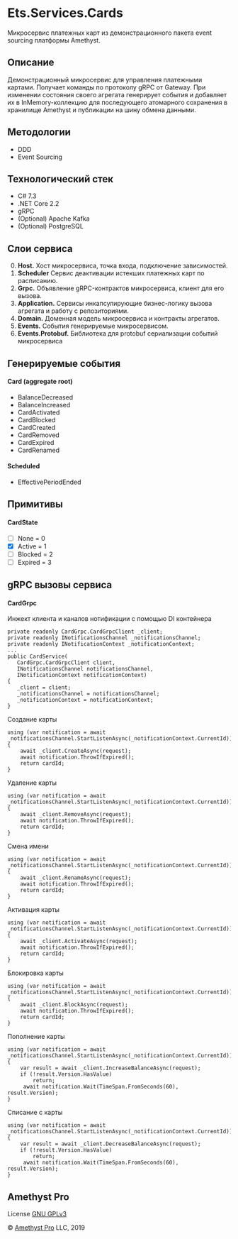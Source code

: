 # Ets.Services.Cards

Микросервис платежных карт из демонстрационного пакета event sourcing платформы Amethyst.

## Описание

Демонстрационный микросервис для управления платежными картами. Получает команды по протоколу gRPC от Gateway.
При изменении состояния своего агрегата генерирует события и добавляет их в InMemory-коллекцию для последующего 
атомарного сохранения в хранилище Amethyst и публикации на шину обмена данными.

## Методологии

* DDD
* Event Sourcing

## Технологический стек

* C# 7.3
* .NET Core 2.2
* gRPC
* \(Optional) Apache Kafka
* \(Optional) PostgreSQL

## Слои сервиса

0. **Host.** Хост микросервиса, точка входа, подключение зависимостей.
0. **Scheduler** Сервис деактивации истекших платежных карт по расписанию.
0. **Grpc.** Объявление gRPC-контрактов микросервиса, клиент для его вызова.
0. **Application.** Сервисы инкапсулирующие бизнес-логику вызова агрегата и работу с репозиториями.
0. **Domain.** Доменная модель микросервиса и контракты агрегатов.
0. **Events.** События генерируемые микросервисом.
0. **Events.Protobuf.** Библиотека для protobuf сериализации событий микросервиса

## Генерируемые события 

#### Card (aggregate root)

- BalanceDecreased
- BalanceIncreased
- CardActivated
- CardBlocked
- CardCreated
- CardRemoved
- CardExpired
- CardRenamed

#### Scheduled 

- EffectivePeriodEnded

## Примитивы

#### CardState

- [ ] None = 0
- [x] Active = 1
- [ ] Blocked = 2
- [ ] Expired = 3

## gRPC вызовы сервиса

#### CardGrpc

Инжект клиента и каналов нотификации с помощью DI контейнера

    private readonly CardGrpc.CardGrpcClient _client;
    private readonly INotificationsChannel _notificationsChannel;
    private readonly INotificationContext _notificationContext;
    ...
    public CardService(
       CardGrpc.CardGrpcClient client,
       INotificationsChannel notificationsChannel, 
       INotificationContext notificationContext)
    {
       _client = client;
       _notificationsChannel = notificationsChannel;
       _notificationContext = notificationContext;
    }
    
Создание карты

    using (var notification = await _notificationsChannel.StartListenAsync(_notificationContext.CurrentId))
    {
        await _client.CreateAsync(request);
        await notification.ThrowIfExpired();
        return cardId;
    }
    
Удаление карты

    using (var notification = await _notificationsChannel.StartListenAsync(_notificationContext.CurrentId))
    {
        await _client.RemoveAsync(request);
        await notification.ThrowIfExpired();
        return cardId;
    }
    
Смена имени
 
    using (var notification = await _notificationsChannel.StartListenAsync(_notificationContext.CurrentId))
    {
        await _client.RenameAsync(request);
        await notification.ThrowIfExpired();
        return cardId;
    }
    
Активация карты
 
    using (var notification = await _notificationsChannel.StartListenAsync(_notificationContext.CurrentId))
    {
        await _client.ActivateAsync(request);
        await notification.ThrowIfExpired();
        return cardId;
    }
    
Блокировка карты
 
    using (var notification = await _notificationsChannel.StartListenAsync(_notificationContext.CurrentId))
    {
        await _client.BlockAsync(request);
        await notification.ThrowIfExpired();
        return cardId;
    }
    
Пополнение карты

    using (var notification = await _notificationsChannel.StartListenAsync(_notificationContext.CurrentId))
    {
        var result = await _client.IncreaseBalanceAsync(request);
        if (!result.Version.HasValue)
            return;
         await notification.Wait(TimeSpan.FromSeconds(60), result.Version);
    }
    
Списание с карты

    using (var notification = await _notificationsChannel.StartListenAsync(_notificationContext.CurrentId))
    {
        var result = await _client.DecreaseBalanceAsync(request);
        if (!result.Version.HasValue)
            return;
         await notification.Wait(TimeSpan.FromSeconds(60), result.Version);
    }

## Amethyst Pro
    
License [GNU GPLv3](http://www.gnu.org/licenses/gpl-3.0.txt)

© [Amethyst Pro](http://wwww.amethyst.pro) LLC, 2019